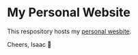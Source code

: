 # My Personal Website

This respository hosts my [personal wesbite](https://isaacyno.github.io). 

Cheers,
Isaac 🤠